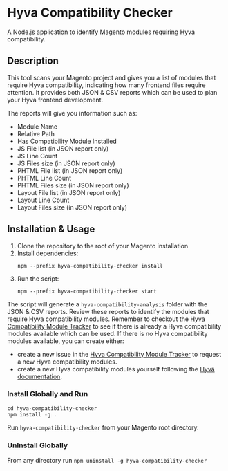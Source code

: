 # Hyva Compatibility Checker

A Node.js application to identify Magento modules requiring Hyva compatibility.

## Description

This tool scans your Magento project and gives you a list of modules that require Hyva compatibility, indicating how many frontend files require attention. It provides both JSON & CSV reports which can be used to plan your Hyva frontend development.

The reports will give you information such as:
- Module Name
- Relative Path
- Has Compatibility Module Installed
- JS File list (in JSON report only)
- JS Line Count
- JS Files size (in JSON report only)
- PHTML File list (in JSON report only)
- PHTML Line Count
- PHTML Files size (in JSON report only)
- Layout File list (in JSON report only)
- Layout Line Count
- Layout Files size (in JSON report only)

## Installation & Usage

1. Clone the repository to the root of your Magento installation
2. Install dependencies:
   ```
   npm --prefix hyva-compatibility-checker install
   ```
3. Run the script:
   ```
   npm --prefix hyva-compatibility-checker start
   ```

The script will generate a `hyva-compatibility-analysis` folder with the JSON & CSV reports. 
Review these reports to identify the modules that require Hyva compatibility modules.
Remember to checkout the [Hyva Compatibility Module Tracker] to see if there is already a Hyva compatibility modules available which can be used. 
If there is no Hyva compatibility modules available, you can create either:
- create a new issue in the [Hyva Compatibility Module Tracker] to request a new Hyva compatibility modules.
- create a new Hyva compatibility modules yourself following the [Hyvä documentation].


### Install Globally and Run

```
cd hyva-compatibility-checker
npm install -g .
```

Run `hyva-compatibility-checker` from your Magento root directory.

### UnInstall Globally
From any directory run `npm uninstall -g hyva-compatibility-checker`



[Hyva Compatibility Module Tracker]: https://gitlab.hyva.io/hyva-public/module-tracker/
[Hyvä documentation]: https://docs.hyva.io/hyva-themes/compatibility-modules/index.html
